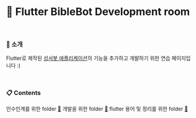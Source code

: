 
<br>

# :blue_book: Flutter BibleBot Development room

<br>

### :house_with_garden: 소개

Flutter로 제작된 [성서봇 애플리케이션](https://play.google.com/store/apps/details?id=com.blogspot.ramming125.kbubot&hl=ko)의 기능을 추가하고 개발하기 위한 연습 페이지입니다 :)

<br>



### :clipboard: Contents
인수인계를 위한 folder [:pushpin:](https://github.com/toast-ceo/flutter_BibleBotDevelopment/tree/main/practice)
개발을 위한 folder [:pushpin:](https://github.com/toast-ceo/flutter_BibleBotDevelopment/tree/main/Develop)
flutter 용어 및 정리를 위한 folder [:pushpin:](https://github.com/toast-ceo/flutter_BibleBotDevelopment/tree/main/Memo)
